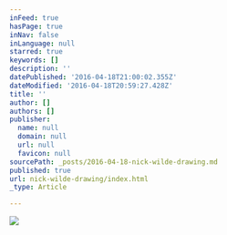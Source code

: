 ```yaml
---
inFeed: true
hasPage: true
inNav: false
inLanguage: null
starred: true
keywords: []
description: ''
datePublished: '2016-04-18T21:00:02.355Z'
dateModified: '2016-04-18T20:59:27.428Z'
title: ''
author: []
authors: []
publisher:
  name: null
  domain: null
  url: null
  favicon: null
sourcePath: _posts/2016-04-18-nick-wilde-drawing.md
published: true
url: nick-wilde-drawing/index.html
_type: Article

---
```

![](https://the-grid-user-content.s3-us-west-2.amazonaws.com/bed73cd5-6c52-44ef-a45f-fdd5cb86c1e9.png)